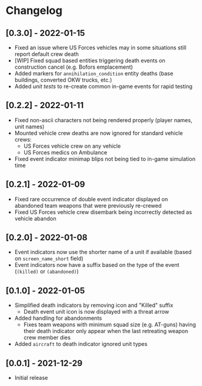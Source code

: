 # Changelog 

## [0.3.0] - 2022-01-15
- Fixed an issue where US Forces vehicles may in some situations still report default crew death
- [WIP] Fixed squad based entities triggering death events on construction cancel (e.g. Bofors emplacement)
- Added markers for `annihilation_condition` entity deaths (base buildings, converted OKW trucks, etc.)
- Added _unit tests_ to re-create common in-game events for rapid testing

## [0.2.2] - 2022-01-11
- Fixed non-ascii characters not being rendered properly (player names, unit names)
- Mounted vehicle crew deaths are now ignored for standard vehicle crews:
    - US Forces vehicle crew on any vehicle
    - US Forces medics on Ambulance
- Fixed event indicator minimap blips not being tied to in-game simulation time

## [0.2.1] - 2022-01-09
- Fixed rare occurrence of double event indicator displayed on abandoned team weapons that were previously re-crewed
- Fixed US Forces vehicle crew disembark being incorrectly detected as vehicle abandon 

## [0.2.0] - 2022-01-08
- Event indicators now use the shorter name of a unit if available (based on `screen_name_short` field)
- Event indicators now have a suffix based on the type of the event (`(killed)` or `(abandoned)`)

## [0.1.0] - 2022-01-05
- Simplified death indicators by removing icon and "Killed" suffix
    - Death event unit icon is now displayed with a threat arrow
- Added handling for abandonments
    - Fixes team weapons with minimum squad size (e.g. AT-guns) having their death indicator only appear when the last retreating weapon crew member dies
- Added `aircraft` to death indicator ignored unit types

## [0.0.1] - 2021-12-29
- Initial release
